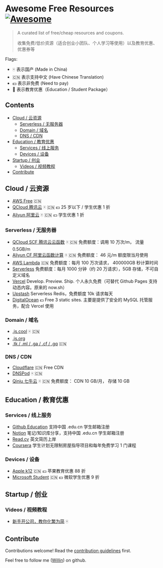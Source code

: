 # Awesome Free Resources [![Awesome](https://awesome.re/badge.svg)](https://awesome.re)

> A curated list of free/cheap resources and coupons.
>
> 收集免费/低价资源（适合创业小团队、个人学习等使用）以及教育优惠、优惠券等

Flags:

- :mahjong: 表示国产 (Made in China)
- :cn: 表示支持中文 (Have Chinese Translation)
- :dollar: 表示非免费 (Need to pay)
- :school: 表示教育优惠（Education / Student Package）

## Contents

<!-- START doctoc generated TOC please keep comment here to allow auto update -->
<!-- DON'T EDIT THIS SECTION, INSTEAD RE-RUN doctoc TO UPDATE -->

- [Cloud / 云资源](#cloud--%E4%BA%91%E8%B5%84%E6%BA%90)
  - [Serverless / 无服务器](#serverless--%E6%97%A0%E6%9C%8D%E5%8A%A1%E5%99%A8)
  - [Domain / 域名](#domain--%E5%9F%9F%E5%90%8D)
  - [DNS / CDN](#dns--cdn)
- [Education / 教育优惠](#education--%E6%95%99%E8%82%B2%E4%BC%98%E6%83%A0)
  - [Services / 线上服务](#services--%E7%BA%BF%E4%B8%8A%E6%9C%8D%E5%8A%A1)
  - [Devices / 设备](#devices--%E8%AE%BE%E5%A4%87)
- [Startup / 创业](#startup--%E5%88%9B%E4%B8%9A)
  - [Videos / 视频教程](#videos--%E8%A7%86%E9%A2%91%E6%95%99%E7%A8%8B)
- [Contribute](#contribute)

<!-- END doctoc generated TOC please keep comment here to allow auto update -->

## Cloud / 云资源

- [AWS Free](https://aws.amazon.com/cn/free/) :cn:
- [QCloud 腾讯云](https://curl.qcloud.com/btOwDzdT) :mahjong: :cn: :dollar: 25 岁以下 / 学生优惠 1 折
- [Aliyun 阿里云](https://developer.aliyun.com/plan/grow-up?source=5176.11533457&userCode=j1tqazak) :mahjong: :cn: :dollar: 学生优惠 1 折

### Serverless / 无服务器

- [QCloud SCF 腾讯云云函数](https://curl.qcloud.com/GWWJFLkz) :mahjong: :cn: 免费额度：调用 10 万次/m， 流量 0.5GB/m
- [Aliyun CF 阿里云函数计算](https://www.aliyun.com/product/fc?source=5176.11533457&userCode=j1tqazak) :mahjong: :cn: 免费额度： 46 元/m 额度限当月使用
- [AWS Lambda](https://aws.amazon.com/cn/lambda) :cn: 免费额度：每月 100 万次请求， 400000GB 秒计算时间
- [Serverless](https://cloud.serverless.com) 免费额度：每月 1000 分钟（约 20 万请求），5GB 存储，不可自定义域名
- [Vercel](https://vercel.com) Develop. Preview. Ship. 个人永久免费（可替代 Github Pages 支持动态内容。原来的 now.sh）
- [Upstash](https://upstash.com/) Serverless Redis，免费额度 10k 请求每天
- [DigitalOcean](https://m.do.co/c/bf3884bf4471) :dollar: Free 3 static sites. 主要是提供了安全的 MySQL 托管服务，配合 Vercel 使用

### Domain / 域名

- [.js.cool](https://github.com/js-cool/js-cool) :mahjong: :cn:
- [.js.org](https://github.com/js-org/js.org)
- [.tk / .ml / .ga / .cf / .gq](https://www.freenom.com) :cn:

### DNS / CDN

- [Cloudflare](https://www.cloudflare.com) :cn: Free CDN
- [DNSPod](https://www.dnspod.cn) :mahjong: :cn:
- [Qiniu 七牛云](https://s.qiniu.com/2umaUn) :mahjong: :cn: 免费额度： CDN 10 GB/月， 存储 10 GB

## Education / 教育优惠

### Services / 线上服务

- [Github Education](https://education.github.com/) 支持中国 .edu.cn 学生邮箱注册
- [Notion](https://notion.so/?utm_campaign=willin) 笔记/知识库分享，支持中国 .edu.cn 学生邮箱注册
- [Read.cv](https://read.cv/join/willin) 英文简历上岸
- [Coursera](https://www.coursera.org/for-university-and-college-students/) 学生计划无限制房屋指导项目和每年免费学习 1 门课程

### Devices / 设备

- [Apple k12](https://www.apple.com.cn/cn-k12/shop/back-to-school) :cn: :dollar: 苹果教育优惠 88 折
- [Microsoft Student](https://www.microsoftstore.com.cn/student) :cn: :dollar: 微软学生优惠 9 折

## Startup / 创业

### Videos / 视频教程

- [新手开公司，教你化繁为简](https://yqh.aliyun.com/live/detail/17374?userCode=j1tqazak) :mahjong:

## Contribute

Contributions welcome! Read the [contribution guidelines](contributing.md) first.

Feel free to follow me ([Willin](https://github.com/willin)) on github.
